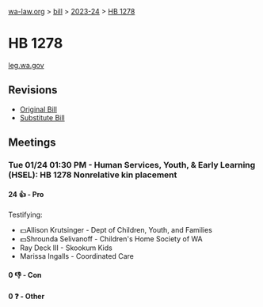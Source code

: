 [wa-law.org](/) > [bill](/bill/) > [2023-24](/bill/2023-24/) > [HB 1278](/bill/2023-24/hb/1278/)

# HB 1278
[leg.wa.gov](https://app.leg.wa.gov/billsummary?BillNumber=1278&Year=2023&Initiative=false)

## Revisions
* [Original Bill](1/)
* [Substitute Bill](S/)

## Meetings
### Tue 01/24 01:30 PM - Human Services, Youth, & Early Learning (HSEL): HB 1278 Nonrelative kin placement
#### 24 👍 - Pro
Testifying:
* 💵Allison Krutsinger - Dept of Children, Youth, and Families
* 💵Shrounda Selivanoff - Children's Home Society of WA
* Ray Deck III - Skookum Kids
* Marissa Ingalls - Coordinated Care

#### 0 👎 - Con

#### 0 ❓ - Other
